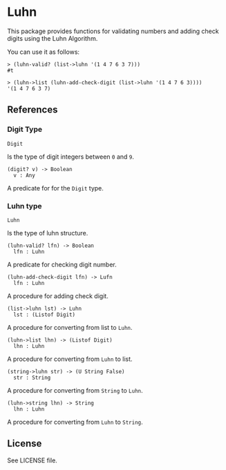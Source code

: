 # Luhn

This package provides functions for validating numbers and adding check digits using the Luhn Algorithm.

You can use it as follows:

```
> (luhn-valid? (list->luhn '(1 4 7 6 3 7)))
#t

> (luhn->list (luhn-add-check-digit (list->luhn '(1 4 7 6 3))))
'(1 4 7 6 3 7)
```

## References

### Digit Type

```racket
Digit
```

Is the type of digit integers between `0` and `9`.

```racket
(digit? v) -> Boolean
  v : Any            
```

A predicate for for the `Digit` type.

### Luhn type

```racket
Luhn
```

Is the type of luhn structure.

```racket
(luhn-valid? lfn) -> Boolean
  lfn : Luhn                
```

A predicate for checking digit number.

```racket
(luhn-add-check-digit lfn) -> Lufn
  lfn : Luhn                      
```

A procedure for adding check digit.

```racket
(list->luhn lst) -> Luhn
  lst : (Listof Digit)  
```

A procedure for converting from list to `Luhn`.

```racket
(luhn->list lhn) -> (Listof Digit)
  lhn : Luhn                      
```

A procedure for converting from `Luhn` to list.

```racket
(string->luhn str) -> (U String False)
  str : String                        
```

A procedure for converting from `String` to `Luhn`.

```racket
(luhn->string lhn) -> String
  lhn : Luhn                
```

A procedure for converting from `Luhn` to `String`.

## License

See LICENSE file.

